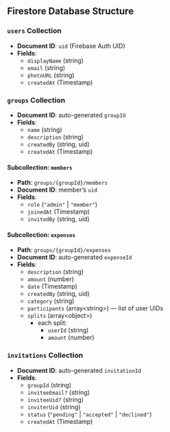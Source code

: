 ## Firestore Database Structure

### `users` Collection

- **Document ID**: `uid` (Firebase Auth UID)
- **Fields**:
  - `displayName` (string)
  - `email` (string)
  - `photoURL` (string)
  - `createdAt` (Timestamp)

### `groups` Collection

- **Document ID**: auto-generated `groupId`
- **Fields**:
  - `name` (string)
  - `description` (string)
  - `createdBy` (string, uid)
  - `createdAt` (Timestamp)

#### Subcollection: `members`

- **Path**: `groups/{groupId}/members`
- **Document ID**: member’s `uid`
- **Fields**:
  - `role` (`"admin"` | `"member"`)
  - `joinedAt` (Timestamp)
  - `invitedBy` (string, uid)

#### Subcollection: `expenses`

- **Path**: `groups/{groupId}/expenses`
- **Document ID**: auto-generated `expenseId`
- **Fields**:
  - `description` (string)
  - `amount` (number)
  - `date` (Timestamp)
  - `createdBy` (string, uid)
  - `category` (string)
  - `participants` (array\<string\>) — list of user UIDs
  - `splits` (array\<object\>)
    - each split:
      - `userId` (string)
      - `amount` (number)

### `invitations` Collection

- **Document ID**: auto-generated `invitationId`
- **Fields**:
  - `groupId` (string)
  - `inviteeEmail?` (string)
  - `inviteeUid?` (string)
  - `inviterUid` (string)
  - `status` (`"pending"` | `"accepted"` | `"declined"`)
  - `createdAt` (Timestamp)
